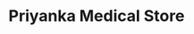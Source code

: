 ---
title: "Priyanka Medical Store"
url: /sadar-sagar/priyanka-medical-store/
shop: medical supply
---
